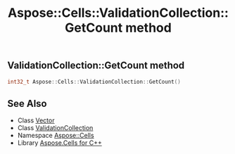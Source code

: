 ﻿---
title: Aspose::Cells::ValidationCollection::GetCount method
linktitle: GetCount
second_title: Aspose.Cells for C++ API Reference
description: 'How to use GetCount method of Aspose::Cells::ValidationCollection class in C++.'
type: docs
weight: 1100
url: /cpp/aspose.cells/validationcollection/getcount/
---
## ValidationCollection::GetCount method




```cpp
int32_t Aspose::Cells::ValidationCollection::GetCount()
```

## See Also

* Class [Vector](../../vector/)
* Class [ValidationCollection](../)
* Namespace [Aspose::Cells](../../)
* Library [Aspose.Cells for C++](../../../)

